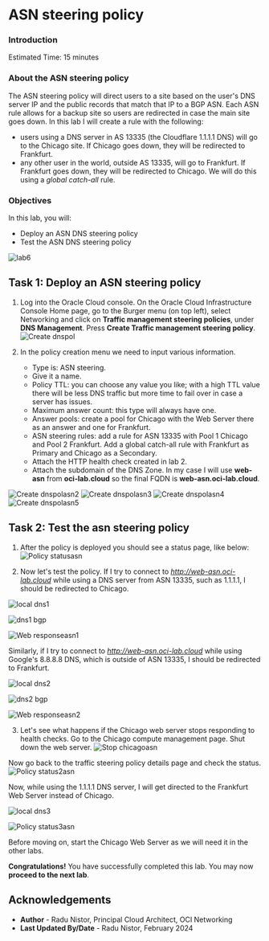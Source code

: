 # ASN steering policy

### Introduction

Estimated Time: 15 minutes

### About the ASN steering policy

The ASN steering policy will direct users to a site based on the user's DNS server IP and the public records that match that IP to a BGP ASN. Each ASN rule allows for a backup site so users are redirected in case the main site goes down. In this lab I will create a rule with the following:
* users using a DNS server in AS 13335 (the Cloudflare 1.1.1.1 DNS) will go to the Chicago site. If Chicago goes down, they will be redirected to Frankfurt.
* any other user in the world, outside AS 13335, will go to Frankfurt. If Frankfurt goes down, they will be redirected to Chicago. We will do this using a *global catch-all* rule.

### Objectives

In this lab, you will:

* Deploy an ASN DNS steering policy
* Test the ASN DNS steering policy

![lab6](images/lab6.png)

## Task 1: Deploy an ASN steering policy

1. Log into the Oracle Cloud console. On the Oracle Cloud Infrastructure Console Home page, go to the Burger menu (on top left), select Networking and click on **Traffic management steering policies**, under **DNS Management**. Press **Create Traffic management steering policy**. 
  ![Create dnspol](images/dnspol.png)
 
2. In the policy creation menu we need to input various information.

    * Type is: ASN steering.
    * Give it a name.
    * Policy TTL: you can choose any value you like; with a high TTL value there will be less DNS traffic but more time to fail over in case a server has issues.
    * Maximum answer count: this type will always have one.
    * Answer pools: create a pool for Chicago with the Web Server there as an answer and one for Frankfurt.
    * ASN steering rules: add a rule for ASN 13335 with Pool 1 Chicago and Pool 2 Frankfurt. Add a global catch-all rule with Frankfurt as Primary and Chicago as a Secondary.
    * Attach the HTTP health check created in lab 2.
    * Attach the subdomain of the DNS Zone. In my case I will use **web-asn** from **oci-lab.cloud** so the final FQDN is **web-asn.oci-lab.cloud**.
    
  ![Create dnspolasn2](images/dnspolasn2.png)
  ![Create dnspolasn3](images/dnspolasn3.png)
  ![Create dnspolasn4](images/dnspolasn4.png)
  ![Create dnspolasn5](images/dnspolasn5.png)
  
## Task 2: Test the asn steering policy

1. After the policy is deployed you should see a status page, like below:
  ![Policy statusasn](images/policystatusasn.png)

2. Now let's test the policy. If I try to connect to *http://web-asn.oci-lab.cloud* while using a DNS server from ASN 13335, such as 1.1.1.1, I should be redirected to Chicago. 

  ![local dns1](images/localdns1.png)

  ![dns1 bgp](images/dns1bgp.png)

  ![Web responseasn1](images/webresponseasn1.png)

  Similarly, if I try to connect to *http://web-asn.oci-lab.cloud* while using Google's 8.8.8.8 DNS, which is outside of ASN 13335, I should be redirected to Frankfurt.

  ![local dns2](images/localdns2.png)

  ![dns2 bgp](images/dns2bgp.png)

  ![Web responseasn2](images/webresponseasn2.png)
  
3. Let's see what happens if the Chicago web server stops responding to health checks. Go to the Chicago compute management page. Shut down the web server.
  ![Stop chicagoasn](images/stopchicasn.png)

  Now go back to the traffic steering policy details page and check the status. 
  ![Policy status2asn](images/policystatus2asn.png)

  Now, while using the 1.1.1.1 DNS server, I will get directed to the Frankfurt Web Server instead of Chicago. 

  ![local dns3](images/localdns1.png)

  ![Policy status3asn](images/policystatus3asn.png)

  Before moving on, start the Chicago Web Server as we will need it in the other labs.

**Congratulations!** You have successfully completed this lab. You may now **proceed to the next lab**.

## Acknowledgements

* **Author** - Radu Nistor, Principal Cloud Architect, OCI Networking
* **Last Updated By/Date** - Radu Nistor, February 2024